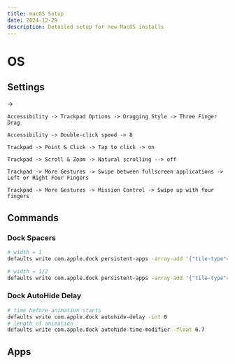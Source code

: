 ```yaml
---
title: macOS Setup
date: 2024-12-29
description: Detailed setup for new MacOS installs
---
```


# OS

## Settings

->

`Accessibility -> Trackpad Options -> Dragging Style -> Three Finger Drag`

`Accessibility -> Double-click speed -> 8`

`Trackpad -> Point & Click -> Tap to click -> on`

`Trackpad -> Scroll & Zoom -> Natural scrolling --> off`

`Trackpad -> More Gestures -> Swipe between fullscreen applications -> Left or Right Four Fingers`

`Trackpad -> More Gestures -> Mission Control -> Swipe up with four fingers`


## Commands


### Dock Spacers

```bash
# width = 1
defaults write com.apple.dock persistent-apps -array-add '{"tile-type"="spacer-tile";}';
```

```bash
# width = 1/2
defaults write com.apple.dock persistent-apps -array-add '{"tile-type"="small-spacer-tile";}';
```

### Dock AutoHide Delay

```bash
# time before animation starts
defaults write com.apple.dock autohide-delay -int 0
# length of animation
defaults write com.apple.dock autohide-time-modifier -float 0.7
```

## Apps

